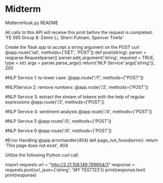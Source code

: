 # Midterm
MidtermHook.py README

All calls to this API will receive this print before the request is completed:
  'FE 595 Group 8: Zemin Li, Sherri Putnam, Spencer Tirella'

Create the flask app to accept a string argument on the POST curl
@app.route('/all', methods=['GET', 'POST'])
def post(string):
    parser = reqparse.Requestparser()
    parser.add_argument('string', required = TRUE, type = str)
    args = parser.parse_args()
    return{'NLP Service':args['string']}, 200

#NLP Service 1: to lower case:
@app.route("/1", methods=["POST"])

#NLPService 2: remove numbers:
@app.route('/2', methods=['POST'])

#NLP Service 3: extract the stream of tokens with the help of regular expressions
@app.route('/3', methods=['POST'])

#NLP Service 4: sentiment analysis
@app.route('/4', methods=['POST'])
             
#NLP Service 5
@app.route('/5', methods=['POST'])

#NLP Service 6
@app.route('/6', methods=['POST'])

  
#Error Handling
@app.errorhandler(404)
def page_not_found(error):
    return 'This page does not exist', 404

Utilize the following Python curl call:

import requests
url = "http://3.21.158.149:789654/3"
response = requests.post(url, json={'string': 'MY TEST123'})
print(response.text)
print(response)
